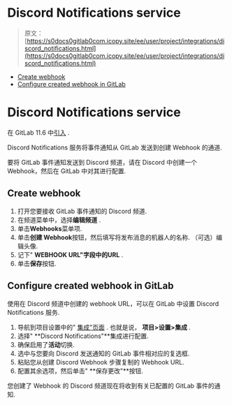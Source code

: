 # Discord Notifications service

> 原文：[https://s0docs0gitlab0com.icopy.site/ee/user/project/integrations/discord_notifications.html](https://s0docs0gitlab0com.icopy.site/ee/user/project/integrations/discord_notifications.html)

*   [Create webhook](#create-webhook)
*   [Configure created webhook in GitLab](#configure-created-webhook-in-gitlab)

# Discord Notifications service[](#discord-notifications-service "Permalink")

在 GitLab 11.6 中[引入](https://gitlab.com/gitlab-org/gitlab-foss/-/merge_requests/22684) .

Discord Notifications 服务将事件通知从 GitLab 发送到创建 Webhook 的通道.

要将 GitLab 事件通知发送到 Discord 频道，请在 Discord 中创建一个 Webhook，然后在 GitLab 中对其进行配置.

## Create webhook[](#create-webhook "Permalink")

1.  打开您要接收 GitLab 事件通知的 Discord 频道.
2.  在频道菜单中，选择**编辑频道** .
3.  单击**Webhooks**菜单项.
4.  单击**创建 Webhook**按钮，然后填写将发布消息的机器人的名称. （可选）编辑头像.
5.  记下" **WEBHOOK URL"**字段中的**URL** .
6.  单击**保存**按钮.

## Configure created webhook in GitLab[](#configure-created-webhook-in-gitlab "Permalink")

使用在 Discord 频道中创建的 webhook URL，可以在 GitLab 中设置 Discord Notifications 服务.

1.  导航到项目设置中的" [集成"页面](overview.html#accessing-integrations) . 也就是说， **项目>设置>集成** .
2.  选择" **Discord Notifications"**集成进行配置.
3.  确保启用了**活动**切换.
4.  选中与您要向 Discord 发送通知的 GitLab 事件相对应的复选框.
5.  粘贴您从创建 Discord Webhook 步骤复制的 Webhook URL.
6.  配置其余选项，然后单击" **保存更改"**按钮.

您创建了 Webhook 的 Discord 频道现在将收到有关已配置的 GitLab 事件的通知.